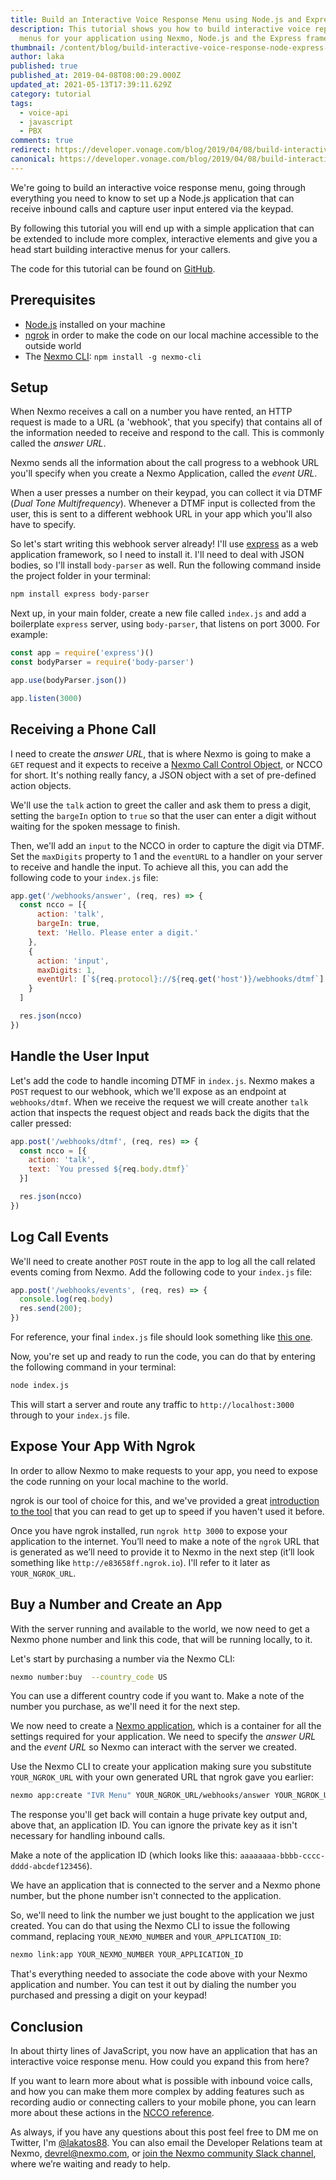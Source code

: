 ```yaml
---
title: Build an Interactive Voice Response Menu using Node.js and Express
description: This tutorial shows you how to build interactive voice reponse
  menus for your application using Nexmo, Node.js and the Express framework.
thumbnail: /content/blog/build-interactive-voice-response-node-express-javascript-dr/ivr-menu-node-express.png
author: laka
published: true
published_at: 2019-04-08T08:00:29.000Z
updated_at: 2021-05-13T17:39:11.629Z
category: tutorial
tags:
  - voice-api
  - javascript
  - PBX
comments: true
redirect: https://developer.vonage.com/blog/2019/04/08/build-interactive-voice-response-node-express-javascript-dr
canonical: https://developer.vonage.com/blog/2019/04/08/build-interactive-voice-response-node-express-javascript-dr
---
```

We're going to build an interactive voice response menu, going through everything you need to know to set up a Node.js application that can receive inbound calls and capture user input entered via the keypad.

By following this tutorial you will end up with a simple application that can be extended to include more complex, interactive elements and give you a head start building interactive menus for your callers.

The code for this tutorial can be found on [GitHub](https://github.com/Nexmo/nexmo-node-code-snippets/blob/master/voice/ivr-menu.js).

## Prerequisites

<sign-up number></sign-up>

* [Node.js](https://nodejs.org/en/download/) installed on your machine
* [ngrok](https://ngrok.com/) in order to make the code on our local machine accessible to the outside world
* The [Nexmo CLI](https://developer.nexmo.com/tools): `npm install -g nexmo-cli`

## Setup

When Nexmo receives a call on a number you have rented, an HTTP request is made to a URL (a 'webhook', that you specify) that contains all of the information needed to receive and respond to the call. This is commonly called the *answer URL*.

Nexmo sends all the information about the call progress to a webhook URL you'll specify when you create a Nexmo Application, called the *event URL*.

When a user presses a number on their keypad, you can collect it via DTMF (*Dual Tone Multifrequency*). Whenever a DTMF input is collected from the user, this is sent to a different webhook URL in your app which you'll also have to specify.

So let's start writing this webhook server already! I'll use [express](https://expressjs.com/) as a web application framework, so I need to install it. I'll need to deal with JSON bodies, so I'll install `body-parser` as well. Run the following command inside the project folder in your terminal:

```bash
npm install express body-parser
```

Next up, in your main folder, create a new file called `index.js` and add a boilerplate `express` server, using `body-parser`, that listens on port 3000. For example:

```javascript
const app = require('express')()
const bodyParser = require('body-parser')

app.use(bodyParser.json())

app.listen(3000)
```

## Receiving a Phone Call

I need to create the *answer URL*, that is where Nexmo is going to make a `GET` request and it expects to receive a [Nexmo Call Control Object](https://developer.nexmo.com/api/voice/ncco), or NCCO for short. It's nothing really fancy, a JSON object with a set of pre-defined action objects.

We'll use the `talk` action to greet the caller and ask them to press a digit, setting the `bargeIn` option to `true` so that the user can enter a digit without waiting for the spoken message to finish.

Then, we'll add an `input` to the NCCO in order to capture the digit via DTMF. Set the `maxDigits` property to 1 and the `eventURL` to a handler on your server to receive and handle the input. To achieve all this, you can add the following code to your `index.js` file:

```javascript
app.get('/webhooks/answer', (req, res) => {
  const ncco = [{
      action: 'talk',
      bargeIn: true,
      text: 'Hello. Please enter a digit.'
    },
    {
      action: 'input',
      maxDigits: 1,
      eventUrl: [`${req.protocol}://${req.get('host')}/webhooks/dtmf`]
    }
  ]

  res.json(ncco)
})
```

## Handle the User Input

Let's add the code to handle incoming DTMF in `index.js`. Nexmo makes a `POST` request to our webhook, which we'll expose as an endpoint at `webhooks/dtmf`. When we receive the request we will create another `talk` action that inspects the request object and reads back the digits that the caller pressed:

```javascript
app.post('/webhooks/dtmf', (req, res) => {
  const ncco = [{
    action: 'talk',
    text: `You pressed ${req.body.dtmf}`
  }]

  res.json(ncco)
})
```

## Log Call Events

We'll need to create another `POST` route in the app to log all the call related events coming from Nexmo. Add the following code to your `index.js` file:

```javascript
app.post('/webhooks/events', (req, res) => {
  console.log(req.body)
  res.send(200);
})
```

For reference, your final `index.js` file should look something like [this one](https://github.com/Nexmo/nexmo-node-code-snippets/blob/master/voice/ivr-menu.js).

Now, you're set up and ready to run the code, you can do that by entering the following command in your terminal:

```bash
node index.js
```

This will start a server and route any traffic to `http://localhost:3000` through to your `index.js` file.

## Expose Your App With Ngrok

In order to allow Nexmo to make requests to your app, you need to expose the code running on your local machine to the world.

ngrok is our tool of choice for this, and we've provided a great [introduction to the tool](https://www.nexmo.com/blog/2017/07/04/local-development-nexmo-ngrok-tunnel-dr/) that you can read to get up to speed if you haven't used it before.

Once you have ngrok installed, run `ngrok http 3000` to expose your application to the internet. You’ll need to make a note of the `ngrok` URL that is generated as we’ll need to provide it to Nexmo in the next step (it’ll look something like `http://e83658ff.ngrok.io`). I'll refer to it later as `YOUR_NGROK_URL`.

## Buy a Number and Create an App

With the server running and available to the world, we now need to get a Nexmo phone number and link this code, that will be running locally, to it.

Let's start by purchasing a number via the Nexmo CLI:

```bash
nexmo number:buy  --country_code US
```

You can use a different country code if you want to. Make a note of the number you purchase, as we'll need it for the next step.

We now need to create a [Nexmo application](https://developer.nexmo.com/concepts/guides/applications), which is a container for all the settings required for your application. We need to specify the *answer URL* and the *event URL* so Nexmo can interact with the server we created.

Use the Nexmo CLI to create your application making sure you substitute `YOUR_NGROK_URL` with your own generated URL that ngrok gave you earlier:

```bash
nexmo app:create "IVR Menu" YOUR_NGROK_URL/webhooks/answer YOUR_NGROK_URL/webhooks/events
```

The response you'll get back will contain a huge private key output and, above that, an application ID. You can ignore the private key as it isn't necessary for handling inbound calls.

Make a note of the application ID (which looks like this: `aaaaaaaa-bbbb-cccc-dddd-abcdef123456`).

We have an application that is connected to the server and a Nexmo phone number, but the phone number isn't connected to the application.

So, we'll need to link the number we just bought to the application we just created. You can do that using the Nexmo CLI to issue the following command, replacing `YOUR_NEXMO_NUMBER` and `YOUR_APPLICATION_ID`:

```bash
nexmo link:app YOUR_NEXMO_NUMBER YOUR_APPLICATION_ID
```

That's everything needed to associate the code above with your Nexmo application and number. You can test it out by dialing the number you purchased and pressing a digit on your keypad!

## Conclusion

In about thirty lines of JavaScript, you now have an application that has an interactive voice response menu. How could you expand this from here?

If you want to learn more about what is possible with inbound voice calls, and how you can make them more complex by adding features such as recording audio or connecting callers to your mobile phone, you can learn more about these actions in the [NCCO reference](https://developer.nexmo.com/api/voice/ncco).

As always, if you have any questions about this post feel free to DM me on Twitter, I'm [@lakatos88](https://twitter.com/lakatos88). You can also email the Developer Relations team at Nexmo, [devrel@nexmo.com](mailto:devrel@nexmo.com), or [join the Nexmo community Slack channel](https://developer.nexmo.com/community/slack), where we’re waiting and ready to help.